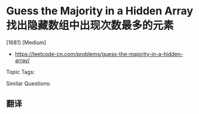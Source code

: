 # Guess the Majority in a Hidden Array 找出隐藏数组中出现次数最多的元素

[1681] [Medium]

- https://leetcode-cn.com/problems/guess-the-majority-in-a-hidden-array/

Topic Tags:

Similar Questions:

## 翻译
